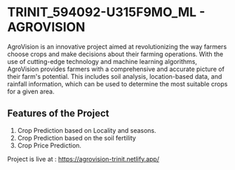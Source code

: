 # TRINIT_594092-U315F9MO_ML - AGROVISION

AgroVision is an innovative project aimed at revolutionizing the way farmers choose crops and make decisions about their farming operations. With the use of cutting-edge technology and machine learning algorithms, AgroVision provides farmers with a comprehensive and accurate picture of their farm's potential. This includes soil analysis, location-based data, and rainfall information, which can be used to determine the most suitable crops for a given area.

## Features of the Project
1. Crop Prediction based on Locality and seasons.
2. Crop Prediction based on the soil fertility
3. Crop Price Prediction.

Project is live at : https://agrovision-trinit.netlify.app/

